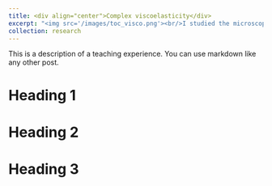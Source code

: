 ```yaml
---
title: <div align="center">Complex viscoelasticity</div>
excerpt: "<img src='/images/toc_visco.png'><br/>I studied the microscopic origins of non-Maxwellian viscoelastic stress relaxations in soft materials."
collection: research
---
```


This is a description of a teaching experience. You can use markdown like any other post.

Heading 1
======

Heading 2
======

Heading 3
======

